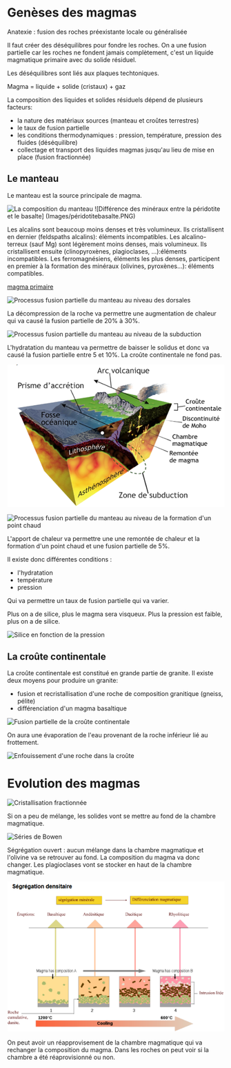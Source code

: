 # Genèses des magmas

Anatexie : fusion des roches préexistante locale ou généralisée

Il faut créer des déséquilibres pour fondre les roches. On a une fusion partielle car les roches ne fondent jamais complètement, c'est un liquide magmatique primaire avec du solide résiduel. 

Les déséquilibres sont liés aux plaques techtoniques.

Magma = liquide + solide (cristaux) + gaz

La composition des liquides et solides résiduels dépend de plusieurs facteurs:

* la nature des matériaux sources (manteau et croûtes terrestres)
* le taux de fusion partielle
* les conditions thermodynamiques : pression, température, pression des fluides (déséquilibre)
* collectage et transport des liquides magmas jusqu'au lieu de mise en place (fusion fractionnée)

## Le manteau

Le manteau est la source principale de magma. 

![La composition du manteau](Images/manteau.PNG)
![Différence des minéraux entre la péridotite et le basalte] (Images/péridotitebasalte.PNG)

Les alcalins sont beaucoup moins denses et très volumineux. Ils cristallisent en dernier (feldspaths alcalins): éléments incompatibles. Les alcalino-terreux (sauf Mg) sont légèrement moins denses, mais volumineux. Ils cristallisent ensuite (clinopyroxènes, plagioclases, ...):éléments
incompatibles. Les ferromagnésiens, éléments les plus denses, participent en premier à la formation des minéraux (olivines, pyroxènes...): éléments compatibles.

[magma primaire](https://planet-terre.ens-lyon.fr/article/magma-primaire-mantellique.xml)

![Processus fusion partielle du manteau au niveau des dorsales](Images/tableau.PNG)

La décompression de la roche va permettre une augmentation de chaleur qui va causé la fusion partielle de 20% à 30%.

![Processus fusion partielle du manteau au niveau de la subduction](Images/tableau2.PNG)

L'hydratation du manteau va permettre de baisser le solidus et donc va causé la fusion partielle entre 5 et 10%. La croûte continentale ne fond pas.

![Schéma subduction](Images/schéma.PNG)

![Processus fusion partielle du manteau au niveau de la formation d'un point chaud](Images/tableau3.PNG)

L'apport de chaleur va permettre une une remontée de chaleur et la formation d'un point chaud et une fusion partielle de 5%.

Il existe donc différentes conditions :

* l'hydratation
* température
* pression

Qui va permettre un taux de fusion partielle qui va varier.

Plus on a de silice, plus le magma sera visqueux. Plus la pression est faible, plus on a de silice. 

![Silice en fonction de la pression](Images/silice2.PNG)

## La croûte continentale

La croûte continentale est constitué en grande partie de granite. Il existe deux moyens pour produire un granite:

* fusion et recristallisation d'une roche de composition granitique (gneiss, pélite)
* différenciation d'un magma basaltique

![Fusion partielle de la croûte continentale](Images/continent.PNG)

On aura une évaporation de l'eau provenant de la roche inférieur lié au frottement.

![Enfouissement d'une roche dans la croûte](Images/continent2.PNG)

# Evolution des magmas

![Cristallisation fractionnée](Images/cristallisation.PNG)

Si on a peu de mélange, les solides vont se mettre au fond de la chambre magmatique. 

![Séries de Bowen](Images/bowen.PNG)

Ségrégation ouvert : aucun mélange dans la chambre magmatique et l'olivine va se retrouver au fond. La composition du magma va donc changer. Les plagioclases vont se stocker en haut de la chambre magmatique.

![Cristallisation fractionnée](Images/cristallisationfractionnée.PNG)

On peut avoir un réapprovisement de la chambre magmatique qui va rechanger la composition du magma. Dans les roches on peut voir si la chambre a été réaprovisionné ou non.

